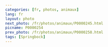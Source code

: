 ```yaml
---
categories: [fr, photos, animaux]
lang: fr
layout: photo
next_photo: /fr/photos/animaux/P0000245.html
picname: P0000254
prev_photo: /fr/photos/animaux/P0000258.html
tags: [Springbock]
---
```

